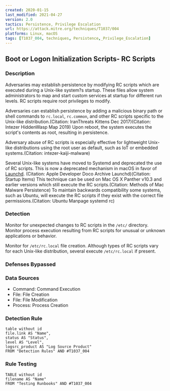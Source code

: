 ```yaml
---
created: 2020-01-15
last_modified: 2021-04-27
version: 2.0
tactics: Persistence, Privilege Escalation
url: https://attack.mitre.org/techniques/T1037/004
platforms: Linux, macOS
tags: [T1037_004, techniques, Persistence,_Privilege_Escalation]
---
```


## Boot or Logon Initialization Scripts- RC Scripts

### Description

Adversaries may establish persistence by modifying RC scripts which are executed during a Unix-like system?s startup. These files allow system administrators to map and start custom services at startup for different run levels. RC scripts require root privileges to modify.

Adversaries can establish persistence by adding a malicious binary path or shell commands to <code>rc.local</code>, <code>rc.common</code>, and other RC scripts specific to the Unix-like distribution.(Citation: IranThreats Kittens Dec 2017)(Citation: Intezer HiddenWasp Map 2019) Upon reboot, the system executes the script's contents as root, resulting in persistence.

Adversary abuse of RC scripts is especially effective for lightweight Unix-like distributions using the root user as default, such as IoT or embedded systems.(Citation: intezer-kaiji-malware)

Several Unix-like systems have moved to Systemd and deprecated the use of RC scripts. This is now a deprecated mechanism in macOS in favor of [Launchd](https://attack.mitre.org/techniques/T1053/004). (Citation: Apple Developer Doco Archive Launchd)(Citation: Startup Items) This technique can be used on Mac OS X Panther v10.3 and earlier versions which still execute the RC scripts.(Citation: Methods of Mac Malware Persistence) To maintain backwards compatibility some systems, such as Ubuntu, will execute the RC scripts if they exist with the correct file permissions.(Citation: Ubuntu Manpage systemd rc)

### Detection

Monitor for unexpected changes to RC scripts in the <code>/etc/</code> directory. Monitor process execution resulting from RC scripts for unusual or unknown applications or behavior.

Monitor for <code>/etc/rc.local</code> file creation. Although types of RC scripts vary for each Unix-like distribution, several execute <code>/etc/rc.local</code> if present. 

### Defenses Bypassed



### Data Sources

  - Command: Command Execution
  -  File: File Creation
  -  File: File Modification
  -  Process: Process Creation
### Detection Rule

```dataview
table without id
file.link AS "Name",
status AS "Status",
level AS "Level",
logsrc_product AS "Log Source Product"
FROM "Detection Rules" AND #T1037_004
```

### Rule Testing

```dataview
TABLE without id
filename AS "Name"
FROM "Testing Runbooks" AND #T1037_004
```
